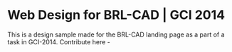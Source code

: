 # Web Design for BRL-CAD | GCI 2014

This is a design sample made for the BRL-CAD landing page as a part of a task in GCI-2014.
Contribute here - 
